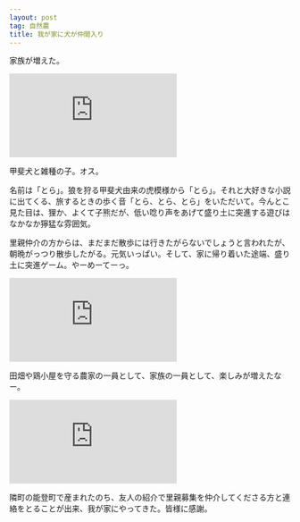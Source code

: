 ```yaml
---
layout: post
tag: 自然農
title: 我が家に犬が仲間入り
---
```

家族が増えた。

![](https://kobapan.com/p/i.php?/galleries/sizen-nou/tora02-me.jpg)

甲斐犬と雑種の子。オス。

名前は「とら」。狼を狩る甲斐犬由来の虎模様から「とら」。それと大好きな小説に出てくる、旅するときの歩く音「とら、とら、とら」をいただいて。今んとこ見た目は、狸か、よくて子熊だが、低い唸り声をあげて盛り土に突進する遊びはなかなか獰猛な雰囲気。

里親仲介の方からは、まだまだ散歩には行きたがらないでしょうと言われたが、朝晩がっつり散歩したがる。元気いっぱい。そして、家に帰り着いた途端、盛り土に突進ゲーム。やーめーてーっ。

![](https://kobapan.com/p/i.php?/galleries/sizen-nou/tora01-me.jpg)

田畑や鶏小屋を守る農家の一員として、家族の一員として、楽しみが増えたなー。

![](https://kobapan.com/p/i.php?/galleries/sizen-nou/tora05-me.jpg)

隣町の能登町で産まれたのち、友人の紹介で里親募集を仲介してくださる方と連絡をとることが出来、我が家にやってきた。皆様に感謝。

